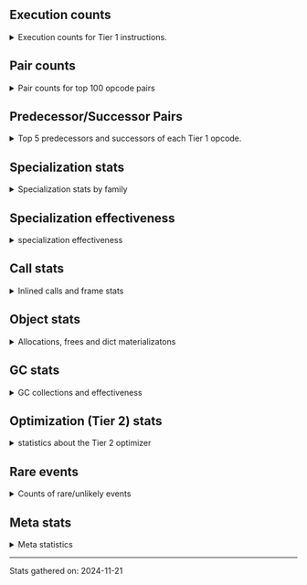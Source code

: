 ## Execution counts

<details>
<summary> Execution counts for Tier 1 instructions. </summary>


The "miss ratio" column shows the percentage of times the instruction
executed that it deoptimized. When this happens, the base unspecialized
instruction is not counted.

<table>
<thead>
<tr>
<th align="left">Name</th>
<th align="right">Base Count</th>
<th align="right">Head Count</th>
<th align="right">Change</th>
</tr>
</thead>
<tbody>
<tr>
<td align="left">NOP</td>
<td align="right">100</td>
<td align="right">1,394,340</td>
<td align="right">1,394,240.0%</td>
</tr>
<tr>
<td align="left">POP_JUMP_IF_TRUE</td>
<td align="right">1,406,600</td>
<td align="right">11,193,420</td>
<td align="right">695.8%</td>
</tr>
<tr>
<td align="left">JUMP_FORWARD</td>
<td align="right">521,540</td>
<td align="right">3,208,980</td>
<td align="right">515.3%</td>
</tr>
<tr>
<td align="left">CALL_ISINSTANCE</td>
<td align="right">1,406,420</td>
<td align="right">7,894,800</td>
<td align="right">461.3%</td>
</tr>
<tr>
<td align="left">LOAD_GLOBAL_BUILTIN</td>
<td align="right">2,813,740</td>
<td align="right">15,790,500</td>
<td align="right">461.2%</td>
</tr>
<tr>
<td align="left">COPY_FREE_VARS</td>
<td align="right">1,407,140</td>
<td align="right">7,895,580</td>
<td align="right">461.1%</td>
</tr>
<tr>
<td align="left">LOAD_SUPER_ATTR_METHOD</td>
<td align="right">1,407,140</td>
<td align="right">7,895,520</td>
<td align="right">461.1%</td>
</tr>
<tr>
<td align="left">LOAD_DEREF</td>
<td align="right">1,407,200</td>
<td align="right">7,895,580</td>
<td align="right">461.1%</td>
</tr>
<tr>
<td align="left">LOAD_FAST_LOAD_FAST</td>
<td align="right">8,782,960</td>
<td align="right">31,141,620</td>
<td align="right">254.6%</td>
</tr>
<tr>
<td align="left">STORE_ATTR_INSTANCE_VALUE</td>
<td align="right">14,877,840</td>
<td align="right">51,867,360</td>
<td align="right">248.6%</td>
</tr>
<tr>
<td align="left">BINARY_OP_ADD_INT</td>
<td align="right">1,674,620</td>
<td align="right">5,601,120</td>
<td align="right">234.5%</td>
</tr>
<tr>
<td align="left">LOAD_CONST_IMMORTAL</td>
<td align="right">11,102,200</td>
<td align="right">34,575,480</td>
<td align="right">211.4%</td>
</tr>
<tr>
<td align="left">SWAP</td>
<td align="right">2,080,220</td>
<td align="right">5,985,240</td>
<td align="right">187.7%</td>
</tr>
<tr>
<td align="left">UNARY_NOT</td>
<td align="right">1,674,980</td>
<td align="right">4,783,920</td>
<td align="right">185.6%</td>
</tr>
<tr>
<td align="left">POP_JUMP_IF_NOT_NONE</td>
<td align="right">8,204,080</td>
<td align="right">23,066,220</td>
<td align="right">181.2%</td>
</tr>
<tr>
<td align="left">RESUME_CHECK</td>
<td align="right">17,652,520</td>
<td align="right">47,984,200</td>
<td align="right">171.8%</td>
</tr>
<tr>
<td align="left">COPY</td>
<td align="right">6,990,340</td>
<td align="right">18,419,580</td>
<td align="right">163.5%</td>
</tr>
<tr>
<td align="left">LOAD_GLOBAL_MODULE</td>
<td align="right">12,000,600</td>
<td align="right">26,827,360</td>
<td align="right">123.6%</td>
</tr>
<tr>
<td align="left">CALL_PY_EXACT_ARGS</td>
<td align="right">21,518,720</td>
<td align="right">48,079,860</td>
<td align="right">123.4%</td>
</tr>
<tr>
<td align="left">LOAD_FAST</td>
<td align="right">96,020,760</td>
<td align="right">214,483,860</td>
<td align="right">123.4%</td>
</tr>
<tr>
<td align="left">LOAD_ATTR_INSTANCE_VALUE</td>
<td align="right">38,302,820</td>
<td align="right">84,565,640</td>
<td align="right">120.8%</td>
</tr>
<tr>
<td align="left">BINARY_SUBSCR_LIST_INT</td>
<td align="right">2,315,880</td>
<td align="right">5,105,400</td>
<td align="right">120.5%</td>
</tr>
<tr>
<td align="left">POP_TOP</td>
<td align="right">10,417,000</td>
<td align="right">22,866,920</td>
<td align="right">119.5%</td>
</tr>
<tr>
<td align="left">LOAD_ATTR_METHOD_WITH_VALUES</td>
<td align="right">20,190,460</td>
<td align="right">40,384,180</td>
<td align="right">100.0%</td>
</tr>
<tr>
<td align="left">TO_BOOL_BOOL</td>
<td align="right">23,182,400</td>
<td align="right">43,326,540</td>
<td align="right">86.9%</td>
</tr>
<tr>
<td align="left">STORE_FAST</td>
<td align="right">27,270,760</td>
<td align="right">47,300,880</td>
<td align="right">73.4%</td>
</tr>
<tr>
<td align="left">LOAD_SMALL_INT</td>
<td align="right">8,257,100</td>
<td align="right">12,205,080</td>
<td align="right">47.8%</td>
</tr>
<tr>
<td align="left">POP_JUMP_IF_FALSE</td>
<td align="right">28,091,900</td>
<td align="right">38,150,360</td>
<td align="right">35.8%</td>
</tr>
<tr>
<td align="left">POP_JUMP_IF_NONE</td>
<td align="right">3,028,080</td>
<td align="right">4,046,400</td>
<td align="right">33.6%</td>
</tr>
<tr>
<td align="left">RETURN_VALUE</td>
<td align="right">44,754,140</td>
<td align="right">58,323,380</td>
<td align="right">30.3%</td>
</tr>
<tr>
<td align="left">ENTER_EXECUTOR</td>
<td align="right">16,988,020</td>
<td align="right">12,277,700</td>
<td align="right">-27.7%</td>
</tr>
<tr>
<td align="left">COMPARE_OP_INT</td>
<td align="right">7,991,020</td>
<td align="right">9,762,060</td>
<td align="right">22.2%</td>
</tr>
<tr>
<td align="left">STORE_SUBSCR_LIST_INT</td>
<td align="right">279,960</td>
<td align="right">301,440</td>
<td align="right">7.7%</td>
</tr>
<tr>
<td align="left">BINARY_OP_SUBTRACT_INT</td>
<td align="right">1,479,240</td>
<td align="right">1,500,720</td>
<td align="right">1.5%</td>
</tr>
<tr>
<td align="left">JUMP_BACKWARD</td>
<td align="right">41,220</td>
<td align="right">41,100</td>
<td align="right">-0.3%</td>
</tr>
<tr>
<td align="left">BINARY_OP</td>
<td align="right">3,000,540</td>
<td align="right">3,000,540</td>
<td align="right">0.0%</td>
</tr>
<tr>
<td align="left">LOAD_CONST</td>
<td align="right">600,240</td>
<td align="right">600,240</td>
<td align="right">0.0%</td>
</tr>
<tr>
<td align="left">FOR_ITER_RANGE</td>
<td align="right">279,660</td>
<td align="right">279,660</td>
<td align="right">0.0%</td>
</tr>
<tr>
<td align="left">GET_ITER</td>
<td align="right">279,420</td>
<td align="right">279,420</td>
<td align="right">0.0%</td>
</tr>
<tr>
<td align="left">EXIT_INIT_CHECK</td>
<td align="right">3,120</td>
<td align="right">3,120</td>
<td align="right">0.0%</td>
</tr>
<tr>
<td align="left">CALL_ALLOC_AND_ENTER_INIT</td>
<td align="right">3,120</td>
<td align="right">3,120</td>
<td align="right">0.0%</td>
</tr>
<tr>
<td align="left">BUILD_LIST</td>
<td align="right">960</td>
<td align="right">960</td>
<td align="right">0.0%</td>
</tr>
<tr>
<td align="left">PUSH_NULL</td>
<td align="right">480</td>
<td align="right">480</td>
<td align="right">0.0%</td>
</tr>
<tr>
<td align="left">CALL_NON_PY_GENERAL</td>
<td align="right">420</td>
<td align="right">420</td>
<td align="right">0.0%</td>
</tr>
<tr>
<td align="left">EXTENDED_ARG</td>
<td align="right">360</td>
<td align="right">360</td>
<td align="right">0.0%</td>
</tr>
<tr>
<td align="left">LOAD_ATTR</td>
<td align="right">280</td>
<td align="right">280</td>
<td align="right">0.0%</td>
</tr>
<tr>
<td align="left">CALL</td>
<td align="right">260</td>
<td align="right">260</td>
<td align="right">0.0%</td>
</tr>
<tr>
<td align="left">CALL_BUILTIN_CLASS</td>
<td align="right">180</td>
<td align="right">180</td>
<td align="right">0.0%</td>
</tr>
<tr>
<td align="left">LOAD_ATTR_MODULE</td>
<td align="right">180</td>
<td align="right">180</td>
<td align="right">0.0%</td>
</tr>
<tr>
<td align="left">INTERPRETER_EXIT</td>
<td align="right">120</td>
<td align="right">120</td>
<td align="right">0.0%</td>
</tr>
<tr>
<td align="left">BUILD_TUPLE</td>
<td align="right">120</td>
<td align="right">120</td>
<td align="right">0.0%</td>
</tr>
<tr>
<td align="left">LOAD_ATTR_METHOD_NO_DICT</td>
<td align="right">120</td>
<td align="right">120</td>
<td align="right">0.0%</td>
</tr>
<tr>
<td align="left">TO_BOOL</td>
<td align="right">100</td>
<td align="right">100</td>
<td align="right">0.0%</td>
</tr>
<tr>
<td align="left">LOAD_GLOBAL</td>
<td align="right">100</td>
<td align="right">100</td>
<td align="right">0.0%</td>
</tr>
<tr>
<td align="left">MAKE_FUNCTION</td>
<td align="right">60</td>
<td align="right">60</td>
<td align="right">0.0%</td>
</tr>
<tr>
<td align="left">CALL_FUNCTION_EX</td>
<td align="right">60</td>
<td align="right">60</td>
<td align="right">0.0%</td>
</tr>
<tr>
<td align="left">FOR_ITER</td>
<td align="right">60</td>
<td align="right">60</td>
<td align="right">0.0%</td>
</tr>
<tr>
<td align="left">IS_OP</td>
<td align="right">60</td>
<td align="right">60</td>
<td align="right">0.0%</td>
</tr>
<tr>
<td align="left">MAKE_CELL</td>
<td align="right">60</td>
<td align="right">60</td>
<td align="right">0.0%</td>
</tr>
<tr>
<td align="left">SET_FUNCTION_ATTRIBUTE</td>
<td align="right">60</td>
<td align="right">60</td>
<td align="right">0.0%</td>
</tr>
<tr>
<td align="left">STORE_DEREF</td>
<td align="right">60</td>
<td align="right">60</td>
<td align="right">0.0%</td>
</tr>
<tr>
<td align="left">STORE_FAST_STORE_FAST</td>
<td align="right">60</td>
<td align="right">60</td>
<td align="right">0.0%</td>
</tr>
<tr>
<td align="left">BINARY_OP_SUBTRACT_FLOAT</td>
<td align="right">60</td>
<td align="right">60</td>
<td align="right">0.0%</td>
</tr>
<tr>
<td align="left">BINARY_SUBSCR_TUPLE_INT</td>
<td align="right">60</td>
<td align="right">60</td>
<td align="right">0.0%</td>
</tr>
<tr>
<td align="left">CALL_METHOD_DESCRIPTOR_NOARGS</td>
<td align="right">60</td>
<td align="right">60</td>
<td align="right">0.0%</td>
</tr>
<tr>
<td align="left">CALL_METHOD_DESCRIPTOR_O</td>
<td align="right">60</td>
<td align="right">60</td>
<td align="right">0.0%</td>
</tr>
<tr>
<td align="left">CALL_PY_GENERAL</td>
<td align="right">60</td>
<td align="right">60</td>
<td align="right">0.0%</td>
</tr>
<tr>
<td align="left">UNPACK_SEQUENCE_TWO_TUPLE</td>
<td align="right">60</td>
<td align="right">60</td>
<td align="right">0.0%</td>
</tr>
<tr>
<td align="left">BINARY_SUBSCR</td>
<td align="right">20</td>
<td align="right">20</td>
<td align="right">0.0%</td>
</tr>
<tr>
<td align="left">COMPARE_OP</td>
<td align="right">20</td>
<td align="right">20</td>
<td align="right">0.0%</td>
</tr>
<tr>
<td align="left">UNPACK_SEQUENCE</td>
<td align="right">20</td>
<td align="right">20</td>
<td align="right">0.0%</td>
</tr>
</tbody>
</table>


</details>

## Pair counts

<details>
<summary> Pair counts for top 100 opcode pairs </summary>


Pairs of specialized operations that deoptimize and are then followed by
the corresponding unspecialized instruction are not counted as pairs.

Not included in comparative output.


</details>

## Predecessor/Successor Pairs

<details>
<summary> Top 5 predecessors and successors of each Tier 1 opcode. </summary>


This does not include the unspecialized instructions that occur after a
specialized instruction deoptimizes.

Not included in comparative output.


</details>

## Specialization stats

<details>
<summary> Specialization stats by family </summary>

### BINARY_OP

<details>
<summary> specialization stats for BINARY_OP family </summary>

<table>
<thead>
<tr>
<th align="left">Kind</th>
<th align="right">Base Count</th>
<th align="right">Base Ratio</th>
<th align="right">Head Count</th>
<th align="right">Head Ratio</th>
<th align="right">Change</th>
</tr>
</thead>
<tbody>
<tr>
<td align="left">
deferred
<details>
<summary>ⓘ</summary>

Lists the number of "deferred" (i.e. not specialized) instructions executed.
</details>
</td>
<td align="right">2,999,760</td>
<td align="right">23.9%</td>
<td align="right">2,999,760</td>
<td align="right">23.9%</td>
<td align="right">0.0%</td>
</tr>
<tr>
<td align="left">
hit
<details>
<summary>ⓘ</summary>

Specialized instructions that complete.
</details>
</td>
<td align="right">9,572,100</td>
<td align="right">76.1%</td>
<td align="right">9,572,100</td>
<td align="right">76.1%</td>
<td align="right">0.0%</td>
</tr>
</tbody>
</table>

<table>
<thead>
<tr>
<th align="left">Success</th>
<th align="right">Base Count</th>
<th align="right">Base Ratio</th>
<th align="right">Head Count</th>
<th align="right">Head Ratio</th>
<th align="right">Change</th>
</tr>
</thead>
<tbody>
<tr>
<td align="left">Success</td>
<td align="right">0</td>
<td align="right">0.0%</td>
<td align="right">0</td>
<td align="right">0.0%</td>
<td align="right"></td>
</tr>
<tr>
<td align="left">Failure</td>
<td align="right">760</td>
<td align="right">100.0%</td>
<td align="right">760</td>
<td align="right">100.0%</td>
<td align="right">0.0%</td>
</tr>
</tbody>
</table>

<table>
<thead>
<tr>
<th align="left">Failure kind</th>
<th align="right">Base Count</th>
<th align="right">Base Ratio</th>
<th align="right">Head Count</th>
<th align="right">Head Ratio</th>
<th align="right">Change</th>
</tr>
</thead>
<tbody>
<tr>
<td align="left">and int</td>
<td align="right">300</td>
<td align="right">39.5%</td>
<td align="right">300</td>
<td align="right">39.5%</td>
<td align="right">0.0%</td>
</tr>
<tr>
<td align="left">floor divide</td>
<td align="right">280</td>
<td align="right">36.8%</td>
<td align="right">280</td>
<td align="right">36.8%</td>
<td align="right">0.0%</td>
</tr>
<tr>
<td align="left">xor</td>
<td align="right">140</td>
<td align="right">18.4%</td>
<td align="right">140</td>
<td align="right">18.4%</td>
<td align="right">0.0%</td>
</tr>
<tr>
<td align="left">multiply different types</td>
<td align="right">40</td>
<td align="right">5.3%</td>
<td align="right">40</td>
<td align="right">5.3%</td>
<td align="right">0.0%</td>
</tr>
</tbody>
</table>


</details>

### BINARY_SUBSCR

<details>
<summary> specialization stats for BINARY_SUBSCR family </summary>

<table>
<thead>
<tr>
<th align="left">Kind</th>
<th align="right">Base Count</th>
<th align="right">Base Ratio</th>
<th align="right">Head Count</th>
<th align="right">Head Ratio</th>
<th align="right">Change</th>
</tr>
</thead>
<tbody>
<tr>
<td align="left">
hit
<details>
<summary>ⓘ</summary>

Specialized instructions that complete.
</details>
</td>
<td align="right">5,105,460</td>
<td align="right">100.0%</td>
<td align="right">5,105,460</td>
<td align="right">100.0%</td>
<td align="right">0.0%</td>
</tr>
</tbody>
</table>

<table>
<thead>
<tr>
<th align="left">Success</th>
<th align="right">Base Count</th>
<th align="right">Base Ratio</th>
<th align="right">Head Count</th>
<th align="right">Head Ratio</th>
<th align="right">Change</th>
</tr>
</thead>
<tbody>
<tr>
<td align="left">Success</td>
<td align="right">20</td>
<td align="right">100.0%</td>
<td align="right">20</td>
<td align="right">100.0%</td>
<td align="right">0.0%</td>
</tr>
<tr>
<td align="left">Failure</td>
<td align="right">0</td>
<td align="right">0.0%</td>
<td align="right">0</td>
<td align="right">0.0%</td>
<td align="right"></td>
</tr>
</tbody>
</table>


</details>

### CALL

<details>
<summary> specialization stats for CALL family </summary>

<table>
<thead>
<tr>
<th align="left">Kind</th>
<th align="right">Base Count</th>
<th align="right">Base Ratio</th>
<th align="right">Head Count</th>
<th align="right">Head Ratio</th>
<th align="right">Change</th>
</tr>
</thead>
<tbody>
<tr>
<td align="left">
miss
<details>
<summary>ⓘ</summary>

Specialized instructions that deopt.
</details>
</td>
<td align="right">3,648,260</td>
<td align="right">5.0%</td>
<td align="right">5,253,360</td>
<td align="right">7.1%</td>
<td align="right">44.0%</td>
</tr>
<tr>
<td align="left">
hit
<details>
<summary>ⓘ</summary>

Specialized instructions that complete.
</details>
</td>
<td align="right">69,970,300</td>
<td align="right">95.0%</td>
<td align="right">68,395,500</td>
<td align="right">92.9%</td>
<td align="right">-2.3%</td>
</tr>
</tbody>
</table>

<table>
<thead>
<tr>
<th align="left">Success</th>
<th align="right">Base Count</th>
<th align="right">Base Ratio</th>
<th align="right">Head Count</th>
<th align="right">Head Ratio</th>
<th align="right">Change</th>
</tr>
</thead>
<tbody>
<tr>
<td align="left">Success</td>
<td align="right">69,080</td>
<td align="right">100.0%</td>
<td align="right">99,380</td>
<td align="right">100.0%</td>
<td align="right">43.9%</td>
</tr>
<tr>
<td align="left">Failure</td>
<td align="right">0</td>
<td align="right">0.0%</td>
<td align="right">0</td>
<td align="right">0.0%</td>
<td align="right"></td>
</tr>
</tbody>
</table>


</details>

### COMPARE_OP

<details>
<summary> specialization stats for COMPARE_OP family </summary>

<table>
<thead>
<tr>
<th align="left">Kind</th>
<th align="right">Base Count</th>
<th align="right">Base Ratio</th>
<th align="right">Head Count</th>
<th align="right">Head Ratio</th>
<th align="right">Change</th>
</tr>
</thead>
<tbody>
<tr>
<td align="left">
hit
<details>
<summary>ⓘ</summary>

Specialized instructions that complete.
</details>
</td>
<td align="right">10,599,780</td>
<td align="right">100.0%</td>
<td align="right">10,599,780</td>
<td align="right">100.0%</td>
<td align="right">0.0%</td>
</tr>
</tbody>
</table>

<table>
<thead>
<tr>
<th align="left">Success</th>
<th align="right">Base Count</th>
<th align="right">Base Ratio</th>
<th align="right">Head Count</th>
<th align="right">Head Ratio</th>
<th align="right">Change</th>
</tr>
</thead>
<tbody>
<tr>
<td align="left">Success</td>
<td align="right">20</td>
<td align="right">100.0%</td>
<td align="right">20</td>
<td align="right">100.0%</td>
<td align="right">0.0%</td>
</tr>
<tr>
<td align="left">Failure</td>
<td align="right">0</td>
<td align="right">0.0%</td>
<td align="right">0</td>
<td align="right">0.0%</td>
<td align="right"></td>
</tr>
</tbody>
</table>


</details>

### FOR_ITER

<details>
<summary> specialization stats for FOR_ITER family </summary>

<table>
<thead>
<tr>
<th align="left">Kind</th>
<th align="right">Base Count</th>
<th align="right">Base Ratio</th>
<th align="right">Head Count</th>
<th align="right">Head Ratio</th>
<th align="right">Change</th>
</tr>
</thead>
<tbody>
<tr>
<td align="left">
deferred
<details>
<summary>ⓘ</summary>

Lists the number of "deferred" (i.e. not specialized) instructions executed.
</details>
</td>
<td align="right">60</td>
<td align="right">0.0%</td>
<td align="right">60</td>
<td align="right">0.0%</td>
<td align="right">0.0%</td>
</tr>
<tr>
<td align="left">
hit
<details>
<summary>ⓘ</summary>

Specialized instructions that complete.
</details>
</td>
<td align="right">279,660</td>
<td align="right">100.0%</td>
<td align="right">279,660</td>
<td align="right">100.0%</td>
<td align="right">0.0%</td>
</tr>
</tbody>
</table>


</details>

### LOAD_ATTR

<details>
<summary> specialization stats for LOAD_ATTR family </summary>

<table>
<thead>
<tr>
<th align="left">Kind</th>
<th align="right">Base Count</th>
<th align="right">Base Ratio</th>
<th align="right">Head Count</th>
<th align="right">Head Ratio</th>
<th align="right">Change</th>
</tr>
</thead>
<tbody>
<tr>
<td align="left">
miss
<details>
<summary>ⓘ</summary>

Specialized instructions that deopt.
</details>
</td>
<td align="right">15,444,500</td>
<td align="right">8.9%</td>
<td align="right">40,333,540</td>
<td align="right">22.9%</td>
<td align="right">161.2%</td>
</tr>
<tr>
<td align="left">
hit
<details>
<summary>ⓘ</summary>

Specialized instructions that complete.
</details>
</td>
<td align="right">158,268,020</td>
<td align="right">91.1%</td>
<td align="right">135,809,640</td>
<td align="right">77.1%</td>
<td align="right">-14.2%</td>
</tr>
<tr>
<td align="left">
deferred
<details>
<summary>ⓘ</summary>

Lists the number of "deferred" (i.e. not specialized) instructions executed.
</details>
</td>
<td align="right">60</td>
<td align="right">0.0%</td>
<td align="right">60</td>
<td align="right">0.0%</td>
<td align="right">0.0%</td>
</tr>
</tbody>
</table>

<table>
<thead>
<tr>
<th align="left">Success</th>
<th align="right">Base Count</th>
<th align="right">Base Ratio</th>
<th align="right">Head Count</th>
<th align="right">Head Ratio</th>
<th align="right">Change</th>
</tr>
</thead>
<tbody>
<tr>
<td align="left">Success</td>
<td align="right">291,560</td>
<td align="right">100.0%</td>
<td align="right">761,220</td>
<td align="right">100.0%</td>
<td align="right">161.1%</td>
</tr>
<tr>
<td align="left">Failure</td>
<td align="right">20</td>
<td align="right">0.0%</td>
<td align="right">20</td>
<td align="right">0.0%</td>
<td align="right">0.0%</td>
</tr>
</tbody>
</table>


</details>

### LOAD_GLOBAL

<details>
<summary> specialization stats for LOAD_GLOBAL family </summary>

<table>
<thead>
<tr>
<th align="left">Kind</th>
<th align="right">Base Count</th>
<th align="right">Base Ratio</th>
<th align="right">Head Count</th>
<th align="right">Head Ratio</th>
<th align="right">Change</th>
</tr>
</thead>
<tbody>
<tr>
<td align="left">
hit
<details>
<summary>ⓘ</summary>

Specialized instructions that complete.
</details>
</td>
<td align="right">14,814,340</td>
<td align="right">100.0%</td>
<td align="right">42,617,860</td>
<td align="right">100.0%</td>
<td align="right">187.7%</td>
</tr>
</tbody>
</table>

<table>
<thead>
<tr>
<th align="left">Success</th>
<th align="right">Base Count</th>
<th align="right">Base Ratio</th>
<th align="right">Head Count</th>
<th align="right">Head Ratio</th>
<th align="right">Change</th>
</tr>
</thead>
<tbody>
<tr>
<td align="left">Success</td>
<td align="right">100</td>
<td align="right">100.0%</td>
<td align="right">100</td>
<td align="right">100.0%</td>
<td align="right">0.0%</td>
</tr>
<tr>
<td align="left">Failure</td>
<td align="right">0</td>
<td align="right">0.0%</td>
<td align="right">0</td>
<td align="right">0.0%</td>
<td align="right"></td>
</tr>
</tbody>
</table>


</details>

### LOAD_SUPER_ATTR

<details>
<summary> specialization stats for LOAD_SUPER_ATTR family </summary>

<table>
<thead>
<tr>
<th align="left">Kind</th>
<th align="right">Base Count</th>
<th align="right">Base Ratio</th>
<th align="right">Head Count</th>
<th align="right">Head Ratio</th>
<th align="right">Change</th>
</tr>
</thead>
<tbody>
<tr>
<td align="left">
hit
<details>
<summary>ⓘ</summary>

Specialized instructions that complete.
</details>
</td>
<td align="right">7,895,520</td>
<td align="right">100.0%</td>
<td align="right">7,895,520</td>
<td align="right">100.0%</td>
<td align="right">0.0%</td>
</tr>
</tbody>
</table>


</details>

### STORE_ATTR

<details>
<summary> specialization stats for STORE_ATTR family </summary>

<table>
<thead>
<tr>
<th align="left">Kind</th>
<th align="right">Base Count</th>
<th align="right">Base Ratio</th>
<th align="right">Head Count</th>
<th align="right">Head Ratio</th>
<th align="right">Change</th>
</tr>
</thead>
<tbody>
<tr>
<td align="left">
miss
<details>
<summary>ⓘ</summary>

Specialized instructions that deopt.
</details>
</td>
<td align="right">765,480</td>
<td align="right">1.5%</td>
<td align="right">11,746,800</td>
<td align="right">22.3%</td>
<td align="right">1,434.6%</td>
</tr>
<tr>
<td align="left">
hit
<details>
<summary>ⓘ</summary>

Specialized instructions that complete.
</details>
</td>
<td align="right">51,634,800</td>
<td align="right">98.5%</td>
<td align="right">40,958,280</td>
<td align="right">77.7%</td>
<td align="right">-20.7%</td>
</tr>
</tbody>
</table>

<table>
<thead>
<tr>
<th align="left">Success</th>
<th align="right">Base Count</th>
<th align="right">Base Ratio</th>
<th align="right">Head Count</th>
<th align="right">Head Ratio</th>
<th align="right">Change</th>
</tr>
</thead>
<tbody>
<tr>
<td align="left">Success</td>
<td align="right">14,320</td>
<td align="right">100.0%</td>
<td align="right">221,520</td>
<td align="right">100.0%</td>
<td align="right">1,446.9%</td>
</tr>
<tr>
<td align="left">Failure</td>
<td align="right">0</td>
<td align="right">0.0%</td>
<td align="right">0</td>
<td align="right">0.0%</td>
<td align="right"></td>
</tr>
</tbody>
</table>


</details>

### STORE_SUBSCR

<details>
<summary> specialization stats for STORE_SUBSCR family </summary>

<table>
<thead>
<tr>
<th align="left">Kind</th>
<th align="right">Base Count</th>
<th align="right">Base Ratio</th>
<th align="right">Head Count</th>
<th align="right">Head Ratio</th>
<th align="right">Change</th>
</tr>
</thead>
<tbody>
<tr>
<td align="left">
hit
<details>
<summary>ⓘ</summary>

Specialized instructions that complete.
</details>
</td>
<td align="right">1,117,680</td>
<td align="right">100.0%</td>
<td align="right">1,117,680</td>
<td align="right">100.0%</td>
<td align="right">0.0%</td>
</tr>
</tbody>
</table>


</details>

### TO_BOOL

<details>
<summary> specialization stats for TO_BOOL family </summary>

<table>
<thead>
<tr>
<th align="left">Kind</th>
<th align="right">Base Count</th>
<th align="right">Base Ratio</th>
<th align="right">Head Count</th>
<th align="right">Head Ratio</th>
<th align="right">Change</th>
</tr>
</thead>
<tbody>
<tr>
<td align="left">
hit
<details>
<summary>ⓘ</summary>

Specialized instructions that complete.
</details>
</td>
<td align="right">81,136,100</td>
<td align="right">100.0%</td>
<td align="right">83,327,220</td>
<td align="right">100.0%</td>
<td align="right">2.7%</td>
</tr>
<tr>
<td align="left">
deferred
<details>
<summary>ⓘ</summary>

Lists the number of "deferred" (i.e. not specialized) instructions executed.
</details>
</td>
<td align="right">60</td>
<td align="right">0.0%</td>
<td align="right">60</td>
<td align="right">0.0%</td>
<td align="right">0.0%</td>
</tr>
</tbody>
</table>

<table>
<thead>
<tr>
<th align="left">Success</th>
<th align="right">Base Count</th>
<th align="right">Base Ratio</th>
<th align="right">Head Count</th>
<th align="right">Head Ratio</th>
<th align="right">Change</th>
</tr>
</thead>
<tbody>
<tr>
<td align="left">Success</td>
<td align="right">20</td>
<td align="right">50.0%</td>
<td align="right">20</td>
<td align="right">50.0%</td>
<td align="right">0.0%</td>
</tr>
<tr>
<td align="left">Failure</td>
<td align="right">20</td>
<td align="right">50.0%</td>
<td align="right">20</td>
<td align="right">50.0%</td>
<td align="right">0.0%</td>
</tr>
</tbody>
</table>

<table>
<thead>
<tr>
<th align="left">Failure kind</th>
<th align="right">Base Count</th>
<th align="right">Base Ratio</th>
<th align="right">Head Count</th>
<th align="right">Head Ratio</th>
<th align="right">Change</th>
</tr>
</thead>
<tbody>
<tr>
<td align="left">sequence</td>
<td align="right">20</td>
<td align="right">100.0%</td>
<td align="right">20</td>
<td align="right">100.0%</td>
<td align="right">0.0%</td>
</tr>
</tbody>
</table>


</details>

### UNPACK_SEQUENCE

<details>
<summary> specialization stats for UNPACK_SEQUENCE family </summary>

<table>
<thead>
<tr>
<th align="left">Kind</th>
<th align="right">Base Count</th>
<th align="right">Base Ratio</th>
<th align="right">Head Count</th>
<th align="right">Head Ratio</th>
<th align="right">Change</th>
</tr>
</thead>
<tbody>
<tr>
<td align="left">
hit
<details>
<summary>ⓘ</summary>

Specialized instructions that complete.
</details>
</td>
<td align="right">60</td>
<td align="right">75.0%</td>
<td align="right">60</td>
<td align="right">75.0%</td>
<td align="right">0.0%</td>
</tr>
</tbody>
</table>

<table>
<thead>
<tr>
<th align="left">Success</th>
<th align="right">Base Count</th>
<th align="right">Base Ratio</th>
<th align="right">Head Count</th>
<th align="right">Head Ratio</th>
<th align="right">Change</th>
</tr>
</thead>
<tbody>
<tr>
<td align="left">Success</td>
<td align="right">20</td>
<td align="right">100.0%</td>
<td align="right">20</td>
<td align="right">100.0%</td>
<td align="right">0.0%</td>
</tr>
<tr>
<td align="left">Failure</td>
<td align="right">0</td>
<td align="right">0.0%</td>
<td align="right">0</td>
<td align="right">0.0%</td>
<td align="right"></td>
</tr>
</tbody>
</table>


</details>


</details>

## Specialization effectiveness

<details>
<summary> specialization effectiveness </summary>


All entries are execution counts. Should add up to the total number of
Tier 1 instructions executed.

<table>
<thead>
<tr>
<th align="left">Instructions</th>
<th align="right">Base Count</th>
<th align="right">Base Ratio</th>
<th align="right">Head Count</th>
<th align="right">Head Ratio</th>
<th align="right">Change</th>
</tr>
</thead>
<tbody>
<tr>
<td align="left">
Specialized misses
<details>
<summary>ⓘ</summary>

Specialized instructions, e.g. `LOAD_ATTR_MODULE` that deopt.
</details>
</td>
<td align="right">19,858,620</td>
<td align="right">4.4%</td>
<td align="right">57,333,880</td>
<td align="right">6.0%</td>
<td align="right">188.7%</td>
</tr>
<tr>
<td align="left">
Specialized hits
<details>
<summary>ⓘ</summary>

Specialized instructions, e.g. `LOAD_ATTR_MODULE` that complete.
</details>
</td>
<td align="right">158,621,000</td>
<td align="right">35.3%</td>
<td align="right">374,412,340</td>
<td align="right">39.0%</td>
<td align="right">136.0%</td>
</tr>
<tr>
<td align="left">
Basic
<details>
<summary>ⓘ</summary>

Instructions that are not and cannot be specialized, e.g. `LOAD_FAST`.
</details>
</td>
<td align="right">268,229,380</td>
<td align="right">59.6%</td>
<td align="right">525,565,400</td>
<td align="right">54.7%</td>
<td align="right">95.9%</td>
</tr>
<tr>
<td align="left">
Not specialized
<details>
<summary>ⓘ</summary>

Instructions that could be specialized but aren't, e.g. `LOAD_ATTR`, `BINARY_SLICE`.
</details>
</td>
<td align="right">3,001,400</td>
<td align="right">0.7%</td>
<td align="right">3,001,400</td>
<td align="right">0.3%</td>
<td align="right">0.0%</td>
</tr>
</tbody>
</table>

### Deferred by instruction

<details>
<summary> Breakdown of deferred (not specialized) instruction counts by family </summary>

<table>
<thead>
<tr>
<th align="left">Name</th>
<th align="right">Base Count</th>
<th align="right">Base Ratio</th>
<th align="right">Head Count</th>
<th align="right">Head Ratio</th>
<th align="right">Change</th>
</tr>
</thead>
<tbody>
<tr>
<td align="left">BINARY_OP</td>
<td align="right">2,999,760</td>
<td align="right">100.0%</td>
<td align="right">2,999,760</td>
<td align="right">100.0%</td>
<td align="right">0.0%</td>
</tr>
<tr>
<td align="left">TO_BOOL</td>
<td align="right">60</td>
<td align="right">0.0%</td>
<td align="right">60</td>
<td align="right">0.0%</td>
<td align="right">0.0%</td>
</tr>
<tr>
<td align="left">FOR_ITER</td>
<td align="right">60</td>
<td align="right">0.0%</td>
<td align="right">60</td>
<td align="right">0.0%</td>
<td align="right">0.0%</td>
</tr>
<tr>
<td align="left">LOAD_ATTR</td>
<td align="right">60</td>
<td align="right">0.0%</td>
<td align="right">60</td>
<td align="right">0.0%</td>
<td align="right">0.0%</td>
</tr>
<tr>
<td align="left">BINARY_SLICE</td>
<td align="right">0</td>
<td align="right">0.0%</td>
<td align="right">0</td>
<td align="right">0.0%</td>
<td align="right"></td>
</tr>
<tr>
<td align="left">STORE_SLICE</td>
<td align="right">0</td>
<td align="right">0.0%</td>
<td align="right">0</td>
<td align="right">0.0%</td>
<td align="right"></td>
</tr>
<tr>
<td align="left">CACHE</td>
<td align="right">0</td>
<td align="right">0.0%</td>
<td align="right">0</td>
<td align="right">0.0%</td>
<td align="right"></td>
</tr>
<tr>
<td align="left">BINARY_SUBSCR</td>
<td align="right">0</td>
<td align="right">0.0%</td>
<td align="right">0</td>
<td align="right">0.0%</td>
<td align="right"></td>
</tr>
<tr>
<td align="left">EXIT_INIT_CHECK</td>
<td align="right">0</td>
<td align="right">0.0%</td>
<td align="right">0</td>
<td align="right">0.0%</td>
<td align="right"></td>
</tr>
<tr>
<td align="left">GET_ITER</td>
<td align="right">0</td>
<td align="right">0.0%</td>
<td align="right">0</td>
<td align="right">0.0%</td>
<td align="right"></td>
</tr>
</tbody>
</table>


</details>

### Misses by instruction

<details>
<summary> Breakdown of misses (specialized deopts) instruction counts by family </summary>

<table>
<thead>
<tr>
<th align="left">Name</th>
<th align="right">Base Count</th>
<th align="right">Base Ratio</th>
<th align="right">Head Count</th>
<th align="right">Head Ratio</th>
<th align="right">Change</th>
</tr>
</thead>
<tbody>
<tr>
<td align="left">STORE_ATTR_INSTANCE_VALUE</td>
<td align="right">765,480</td>
<td align="right">3.9%</td>
<td align="right">11,746,800</td>
<td align="right">20.5%</td>
<td align="right">1,434.6%</td>
</tr>
<tr>
<td align="left">LOAD_ATTR_INSTANCE_VALUE</td>
<td align="right">7,602,760</td>
<td align="right">38.3%</td>
<td align="right">24,477,020</td>
<td align="right">42.7%</td>
<td align="right">221.9%</td>
</tr>
<tr>
<td align="left">LOAD_ATTR_METHOD_WITH_VALUES</td>
<td align="right">7,841,740</td>
<td align="right">39.5%</td>
<td align="right">15,856,520</td>
<td align="right">27.7%</td>
<td align="right">102.2%</td>
</tr>
<tr>
<td align="left">RESUME</td>
<td align="right">380</td>
<td align="right">0.0%</td>
<td align="right">180</td>
<td align="right">0.0%</td>
<td align="right">-52.6%</td>
</tr>
<tr>
<td align="left">RESUME_CHECK</td>
<td align="right">380</td>
<td align="right">0.0%</td>
<td align="right">180</td>
<td align="right">0.0%</td>
<td align="right">-52.6%</td>
</tr>
<tr>
<td align="left">CALL_PY_EXACT_ARGS</td>
<td align="right">3,648,260</td>
<td align="right">18.4%</td>
<td align="right">5,253,360</td>
<td align="right">9.2%</td>
<td align="right">44.0%</td>
</tr>
<tr>
<td align="left">CACHE</td>
<td align="right">0</td>
<td align="right">0.0%</td>
<td align="right">0</td>
<td align="right">0.0%</td>
<td align="right"></td>
</tr>
<tr>
<td align="left">EXIT_INIT_CHECK</td>
<td align="right">0</td>
<td align="right">0.0%</td>
<td align="right">0</td>
<td align="right">0.0%</td>
<td align="right"></td>
</tr>
<tr>
<td align="left">GET_ITER</td>
<td align="right">0</td>
<td align="right">0.0%</td>
<td align="right">0</td>
<td align="right">0.0%</td>
<td align="right"></td>
</tr>
<tr>
<td align="left">INTERPRETER_EXIT</td>
<td align="right">0</td>
<td align="right">0.0%</td>
<td align="right">0</td>
<td align="right">0.0%</td>
<td align="right"></td>
</tr>
</tbody>
</table>


</details>


</details>

## Call stats

<details>
<summary> Inlined calls and frame stats </summary>


This shows what fraction of calls to Python functions are inlined (i.e.
not having a call at the C level) and for those that are not, where the
call comes from.  The various categories overlap.

Also includes the count of frame objects created.

<table>
<thead>
<tr>
<th align="left"></th>
<th align="right">Base Count</th>
<th align="right">Base Ratio</th>
<th align="right">Head Count</th>
<th align="right">Head Ratio</th>
<th align="right">Change</th>
</tr>
</thead>
<tbody>
<tr>
<td align="left">Calls to PyEval_EvalDefault</td>
<td align="right">180</td>
<td align="right">0.0%</td>
<td align="right">180</td>
<td align="right">0.0%</td>
<td align="right">0.0%</td>
</tr>
<tr>
<td align="left">Calls to Python functions inlined</td>
<td align="right">65,654,700</td>
<td align="right">100.0%</td>
<td align="right">65,654,700</td>
<td align="right">100.0%</td>
<td align="right">0.0%</td>
</tr>
<tr>
<td align="left">Calls via PyEval_EvalFrame (total)</td>
<td align="right">180</td>
<td align="right">0.0%</td>
<td align="right">180</td>
<td align="right">0.0%</td>
<td align="right">0.0%</td>
</tr>
<tr>
<td align="left">Calls via PyEval_EvalFrame (vector)</td>
<td align="right">180</td>
<td align="right">0.0%</td>
<td align="right">180</td>
<td align="right">0.0%</td>
<td align="right">0.0%</td>
</tr>
<tr>
<td align="left">Calls via PyEval_EvalFrame (generator)</td>
<td align="right">0</td>
<td align="right">0.0%</td>
<td align="right">0</td>
<td align="right">0.0%</td>
<td align="right"></td>
</tr>
<tr>
<td align="left">Calls via PyEval_EvalFrame (legacy)</td>
<td align="right">0</td>
<td align="right">0.0%</td>
<td align="right">0</td>
<td align="right">0.0%</td>
<td align="right"></td>
</tr>
<tr>
<td align="left">Calls via PyEval_EvalFrame (function vectorcall)</td>
<td align="right">180</td>
<td align="right">0.0%</td>
<td align="right">180</td>
<td align="right">0.0%</td>
<td align="right">0.0%</td>
</tr>
<tr>
<td align="left">Calls via PyEval_EvalFrame (build class)</td>
<td align="right">0</td>
<td align="right">0.0%</td>
<td align="right">0</td>
<td align="right">0.0%</td>
<td align="right"></td>
</tr>
<tr>
<td align="left">Calls via PyEval_EvalFrame (slot)</td>
<td align="right">0</td>
<td align="right">0.0%</td>
<td align="right">0</td>
<td align="right">0.0%</td>
<td align="right"></td>
</tr>
<tr>
<td align="left">Calls via PyEval_EvalFrame (function ex)</td>
<td align="right">0</td>
<td align="right">0.0%</td>
<td align="right">0</td>
<td align="right">0.0%</td>
<td align="right"></td>
</tr>
<tr>
<td align="left">Calls via PyEval_EvalFrame (api)</td>
<td align="right">0</td>
<td align="right">0.0%</td>
<td align="right">0</td>
<td align="right">0.0%</td>
<td align="right"></td>
</tr>
<tr>
<td align="left">Calls via PyEval_EvalFrame (method)</td>
<td align="right">0</td>
<td align="right">0.0%</td>
<td align="right">0</td>
<td align="right">0.0%</td>
<td align="right"></td>
</tr>
<tr>
<td align="left">Frame objects created</td>
<td align="right">0</td>
<td align="right">0.0%</td>
<td align="right">0</td>
<td align="right">0.0%</td>
<td align="right"></td>
</tr>
<tr>
<td align="left">Frames pushed</td>
<td align="right">65,658,000</td>
<td align="right">100.0%</td>
<td align="right">65,658,000</td>
<td align="right">100.0%</td>
<td align="right">0.0%</td>
</tr>
</tbody>
</table>


</details>

## Object stats

<details>
<summary> Allocations, frees and dict materializatons </summary>


Below, "allocations" means "allocations that are not from a freelist".
Total allocations = "Allocations from freelist" + "Allocations".

"Inline values" is the number of values arrays inlined into objects.

The cache hit/miss numbers are for the MRO cache, split into dunder and
other names.

<table>
<thead>
<tr>
<th align="left"></th>
<th align="right">Base Count</th>
<th align="right">Base Ratio</th>
<th align="right">Head Count</th>
<th align="right">Head Ratio</th>
<th align="right">Change</th>
</tr>
</thead>
<tbody>
<tr>
<td align="left">Method cache collisions</td>
<td align="right">83,380</td>
<td align="right"></td>
<td align="right">261,976</td>
<td align="right"></td>
<td align="right">214.2%</td>
</tr>
<tr>
<td align="left">Method cache misses</td>
<td align="right">83,385</td>
<td align="right"></td>
<td align="right">261,980</td>
<td align="right"></td>
<td align="right">214.2%</td>
</tr>
<tr>
<td align="left">Allocations to 4 kbytes</td>
<td align="right">40</td>
<td align="right">0.0%</td>
<td align="right">120</td>
<td align="right">0.0%</td>
<td align="right">200.0%</td>
</tr>
<tr>
<td align="left">Method cache hits</td>
<td align="right">20,918,235</td>
<td align="right"></td>
<td align="right">54,551,400</td>
<td align="right"></td>
<td align="right">160.8%</td>
</tr>
<tr>
<td align="left">Interpreter mortal increfs</td>
<td align="right">174,758,300</td>
<td align="right">21.3%</td>
<td align="right">412,445,520</td>
<td align="right">48.7%</td>
<td align="right">136.0%</td>
</tr>
<tr>
<td align="left">Interpreter immortal increfs</td>
<td align="right">47,863,960</td>
<td align="right">5.8%</td>
<td align="right">91,744,400</td>
<td align="right">10.8%</td>
<td align="right">91.7%</td>
</tr>
<tr>
<td align="left">Interpreter immortal decrefs</td>
<td align="right">67,455,220</td>
<td align="right">8.2%</td>
<td align="right">118,203,140</td>
<td align="right">14.1%</td>
<td align="right">75.2%</td>
</tr>
<tr>
<td align="left">Mortal decrefs</td>
<td align="right">277,515,581</td>
<td align="right">33.6%</td>
<td align="right">112,682,998</td>
<td align="right">13.4%</td>
<td align="right">-59.4%</td>
</tr>
<tr>
<td align="left">Mortal increfs</td>
<td align="right">469,136,445</td>
<td align="right">57.2%</td>
<td align="right">203,954,920</td>
<td align="right">24.1%</td>
<td align="right">-56.5%</td>
</tr>
<tr>
<td align="left">Interpreter mortal decrefs</td>
<td align="right">373,456,300</td>
<td align="right">45.2%</td>
<td align="right">510,794,120</td>
<td align="right">60.8%</td>
<td align="right">36.8%</td>
</tr>
<tr>
<td align="left">Frees to freelist</td>
<td align="right">1,900</td>
<td align="right"></td>
<td align="right">1,520</td>
<td align="right"></td>
<td align="right">-20.0%</td>
</tr>
<tr>
<td align="left">Allocations from freelist</td>
<td align="right">2,700</td>
<td align="right">0.0%</td>
<td align="right">2,320</td>
<td align="right">0.0%</td>
<td align="right">-14.1%</td>
</tr>
<tr>
<td align="left">Immortal decrefs</td>
<td align="right">107,835,569</td>
<td align="right">13.1%</td>
<td align="right">98,004,282</td>
<td align="right">11.7%</td>
<td align="right">-9.1%</td>
</tr>
<tr>
<td align="left">Immortal increfs</td>
<td align="right">127,895,885</td>
<td align="right">15.6%</td>
<td align="right">137,969,460</td>
<td align="right">16.3%</td>
<td align="right">7.9%</td>
</tr>
<tr>
<td align="left">Allocations</td>
<td align="right">7,084,820</td>
<td align="right">100.0%</td>
<td align="right">7,084,900</td>
<td align="right">100.0%</td>
<td align="right">0.0%</td>
</tr>
<tr>
<td align="left">Frees</td>
<td align="right">7,080,996</td>
<td align="right"></td>
<td align="right">7,080,978</td>
<td align="right"></td>
<td align="right">-0.0%</td>
</tr>
<tr>
<td align="left">Allocations to 512 bytes</td>
<td align="right">7,084,780</td>
<td align="right">100.0%</td>
<td align="right">7,084,780</td>
<td align="right">100.0%</td>
<td align="right">0.0%</td>
</tr>
<tr>
<td align="left">Allocations over 4 kbytes</td>
<td align="right">0</td>
<td align="right">0.0%</td>
<td align="right">0</td>
<td align="right">0.0%</td>
<td align="right"></td>
</tr>
<tr>
<td align="left">Inline values</td>
<td align="right">3,120</td>
<td align="right"></td>
<td align="right">3,120</td>
<td align="right"></td>
<td align="right">0.0%</td>
</tr>
<tr>
<td align="left">Materialize dict (on request)</td>
<td align="right">0</td>
<td align="right">0.0%</td>
<td align="right">0</td>
<td align="right">0.0%</td>
<td align="right"></td>
</tr>
<tr>
<td align="left">Materialize dict (new key)</td>
<td align="right">0</td>
<td align="right">0.0%</td>
<td align="right">0</td>
<td align="right">0.0%</td>
<td align="right"></td>
</tr>
<tr>
<td align="left">Materialize dict (too big)</td>
<td align="right">0</td>
<td align="right">0.0%</td>
<td align="right">0</td>
<td align="right">0.0%</td>
<td align="right"></td>
</tr>
<tr>
<td align="left">Materialize dict (str subclass)</td>
<td align="right">0</td>
<td align="right">0.0%</td>
<td align="right">0</td>
<td align="right">0.0%</td>
<td align="right"></td>
</tr>
<tr>
<td align="left">Method cache dunder hits</td>
<td align="right">0</td>
<td align="right"></td>
<td align="right">0</td>
<td align="right"></td>
<td align="right"></td>
</tr>
<tr>
<td align="left">Method cache dunder misses</td>
<td align="right">0</td>
<td align="right"></td>
<td align="right">0</td>
<td align="right"></td>
<td align="right"></td>
</tr>
</tbody>
</table>


</details>

## GC stats

<details>
<summary> GC collections and effectiveness </summary>


Collected/visits gives some measure of efficiency.

<table>
<thead>
<tr>
<th align="right">Generation</th>
<th align="right">Base Collections</th>
<th align="right">Base Objects collected</th>
<th align="right">Base Object visits</th>
<th align="right">Head Collections</th>
<th align="right">Head Objects collected</th>
<th align="right">Head Object visits</th>
</tr>
</thead>
<tbody>
<tr>
<td align="right">0</td>
<td align="right">0</td>
<td align="right">0</td>
<td align="right">0</td>
<td align="right">0</td>
<td align="right">0</td>
<td align="right">0</td>
</tr>
<tr>
<td align="right">1</td>
<td align="right">0</td>
<td align="right">0</td>
<td align="right">0</td>
<td align="right">0</td>
<td align="right">0</td>
<td align="right">0</td>
</tr>
<tr>
<td align="right">2</td>
<td align="right">0</td>
<td align="right">0</td>
<td align="right">0</td>
<td align="right">0</td>
<td align="right">0</td>
<td align="right">0</td>
</tr>
</tbody>
</table>


</details>

## Optimization (Tier 2) stats

<details>
<summary> statistics about the Tier 2 optimizer </summary>

<table>
<thead>
<tr>
<th align="left"></th>
<th align="right">Base Count</th>
<th align="right">Base Ratio</th>
<th align="right">Head Count</th>
<th align="right">Head Ratio</th>
<th align="right">Change</th>
</tr>
</thead>
<tbody>
<tr>
<td align="left">
Traces created
<details>
<summary>ⓘ</summary>

The number of traces that were successfully created.
</details>
</td>
<td align="right">100</td>
<td align="right">2.2%</td>
<td align="right">360</td>
<td align="right">56.2%</td>
<td align="right">260.0%</td>
</tr>
<tr>
<td align="left">
Trace too short
<details>
<summary>ⓘ</summary>

A potential trace is abandoced because it it too short.
</details>
</td>
<td align="right">4,400</td>
<td align="right">97.8%</td>
<td align="right">280</td>
<td align="right">43.8%</td>
<td align="right">-93.6%</td>
</tr>
<tr>
<td align="left">
Trace stack underflow
<details>
<summary>ⓘ</summary>

A potential trace is abandoned because it pops more frames than it pushes.
</details>
</td>
<td align="right">4,460</td>
<td align="right">99.1%</td>
<td align="right">400</td>
<td align="right">62.5%</td>
<td align="right">-91.0%</td>
</tr>
<tr>
<td align="left">
Optimization attempts
<details>
<summary>ⓘ</summary>

The number of times a potential trace is identified.  Specifically, this occurs in the JUMP BACKWARD instruction when the counter reaches a threshold.
</details>
</td>
<td align="right">4,500</td>
<td align="right"></td>
<td align="right">640</td>
<td align="right"></td>
<td align="right">-85.8%</td>
</tr>
<tr>
<td align="left">
Uops executed
<details>
<summary>ⓘ</summary>

The total number of uops (micro-operations) that were executed
</details>
</td>
<td align="right">1,735,250,880</td>
<td align="right">2,655.6%</td>
<td align="right">691,975,940</td>
<td align="right">2,402.3%</td>
<td align="right">-60.1%</td>
</tr>
<tr>
<td align="left">
Traces executed
<details>
<summary>ⓘ</summary>

The number of traces that were executed
</details>
</td>
<td align="right">65,344,140</td>
<td align="right"></td>
<td align="right">28,804,560</td>
<td align="right"></td>
<td align="right">-55.9%</td>
</tr>
<tr>
<td align="left">
Trace stack overflow
<details>
<summary>ⓘ</summary>

A trace is truncated because it would require more than 5 stack frames.
</details>
</td>
<td align="right">0</td>
<td align="right">0.0%</td>
<td align="right">0</td>
<td align="right">0.0%</td>
<td align="right"></td>
</tr>
<tr>
<td align="left">
Trace too long
<details>
<summary>ⓘ</summary>

A trace is truncated because it is longer than the instruction buffer.
</details>
</td>
<td align="right">0</td>
<td align="right">0.0%</td>
<td align="right">0</td>
<td align="right">0.0%</td>
<td align="right"></td>
</tr>
<tr>
<td align="left">
Inner loop found
<details>
<summary>ⓘ</summary>

A trace is truncated because it has an inner loop
</details>
</td>
<td align="right">0</td>
<td align="right">0.0%</td>
<td align="right">0</td>
<td align="right">0.0%</td>
<td align="right"></td>
</tr>
<tr>
<td align="left">
Recursive call
<details>
<summary>ⓘ</summary>

A trace is truncated because it has a recursive call.
</details>
</td>
<td align="right">0</td>
<td align="right">0.0%</td>
<td align="right">0</td>
<td align="right">0.0%</td>
<td align="right"></td>
</tr>
<tr>
<td align="left">
Low confidence
<details>
<summary>ⓘ</summary>

A trace is abandoned because the likelihood of the jump to top being taken is too low.
</details>
</td>
<td align="right">0</td>
<td align="right">0.0%</td>
<td align="right">160</td>
<td align="right">25.0%</td>
<td align="right">160 / 0 !!</td>
</tr>
<tr>
<td align="left">
Executors invalidated
<details>
<summary>ⓘ</summary>

The number of executors that were invalidated due to watched dictionary changes.
</details>
</td>
<td align="right">0</td>
<td align="right">0.0%</td>
<td align="right">0</td>
<td align="right">0.0%</td>
<td align="right"></td>
</tr>
</tbody>
</table>

<table>
<thead>
<tr>
<th align="left"></th>
<th align="right">Base Count</th>
<th align="right">Base Ratio</th>
<th align="right">Head Count</th>
<th align="right">Head Ratio</th>
<th align="right">Change</th>
</tr>
</thead>
<tbody>
<tr>
<td align="left">
Optimizer attempts
<details>
<summary>ⓘ</summary>

The number of times the trace optimizer (_Py_uop_analyze_and_optimize) was run.
</details>
</td>
<td align="right">100</td>
<td align="right"></td>
<td align="right">360</td>
<td align="right"></td>
<td align="right">260.0%</td>
</tr>
<tr>
<td align="left">
Optimizer successes
<details>
<summary>ⓘ</summary>

The number of traces that were successfully optimized.
</details>
</td>
<td align="right">80</td>
<td align="right">80.0%</td>
<td align="right">160</td>
<td align="right">44.4%</td>
<td align="right">100.0%</td>
</tr>
<tr>
<td align="left">
Optimizer no memory
<details>
<summary>ⓘ</summary>

The number of optimizations that failed due to no memory.
</details>
</td>
<td align="right">0</td>
<td align="right">0.0%</td>
<td align="right">0</td>
<td align="right">0.0%</td>
<td align="right"></td>
</tr>
<tr>
<td align="left">
Remove globals builtins changed
<details>
<summary>ⓘ</summary>

The builtins changed during optimization
</details>
</td>
<td align="right">0</td>
<td align="right">0.0%</td>
<td align="right">0</td>
<td align="right">0.0%</td>
<td align="right"></td>
</tr>
<tr>
<td align="left">
Remove globals incorrect keys
<details>
<summary>ⓘ</summary>

The keys in the globals dictionary aren't what was expected
</details>
</td>
<td align="right">0</td>
<td align="right">0.0%</td>
<td align="right">0</td>
<td align="right">0.0%</td>
<td align="right"></td>
</tr>
</tbody>
</table>

### Trace length histogram

<details>
<summary> trace length histogram </summary>

<table>
<thead>
<tr>
<th align="left">Range</th>
<th align="right">Base Count</th>
<th align="right">Base Ratio</th>
<th align="right">Head Count</th>
<th align="right">Head Ratio</th>
<th align="right">Change</th>
</tr>
</thead>
<tbody>
<tr>
<td align="left"><= 1</td>
<td align="right">0</td>
<td align="right">0.0%</td>
<td align="right">0</td>
<td align="right">0.0%</td>
<td align="right"></td>
</tr>
<tr>
<td align="left"><= 2</td>
<td align="right">0</td>
<td align="right">0.0%</td>
<td align="right">0</td>
<td align="right">0.0%</td>
<td align="right"></td>
</tr>
<tr>
<td align="left"><= 4</td>
<td align="right">0</td>
<td align="right">0.0%</td>
<td align="right">0</td>
<td align="right">0.0%</td>
<td align="right"></td>
</tr>
<tr>
<td align="left"><= 8</td>
<td align="right">0</td>
<td align="right">0.0%</td>
<td align="right">0</td>
<td align="right">0.0%</td>
<td align="right"></td>
</tr>
<tr>
<td align="left"><= 16</td>
<td align="right">40</td>
<td align="right">40.0%</td>
<td align="right">40</td>
<td align="right">11.1%</td>
<td align="right">0.0%</td>
</tr>
<tr>
<td align="left"><= 32</td>
<td align="right">0</td>
<td align="right">0.0%</td>
<td align="right">80</td>
<td align="right">22.2%</td>
<td align="right">80 / 0 !!</td>
</tr>
<tr>
<td align="left"><= 64</td>
<td align="right">0</td>
<td align="right">0.0%</td>
<td align="right">20</td>
<td align="right">5.6%</td>
<td align="right">20 / 0 !!</td>
</tr>
<tr>
<td align="left"><= 128</td>
<td align="right">60</td>
<td align="right">60.0%</td>
<td align="right">200</td>
<td align="right">55.6%</td>
<td align="right">233.3%</td>
</tr>
<tr>
<td align="left"><= 256</td>
<td align="right"></td>
<td align="right"></td>
<td align="right">20</td>
<td align="right">5.6%</td>
<td align="right"></td>
</tr>
</tbody>
</table>


</details>

### Optimized trace length histogram

<details>
<summary> optimized trace length histogram </summary>

<table>
<thead>
<tr>
<th align="left">Range</th>
<th align="right">Base Count</th>
<th align="right">Base Ratio</th>
<th align="right">Head Count</th>
<th align="right">Head Ratio</th>
<th align="right">Change</th>
</tr>
</thead>
<tbody>
<tr>
<td align="left"><= 1</td>
<td align="right">0</td>
<td align="right">0.0%</td>
<td align="right">0</td>
<td align="right">0.0%</td>
<td align="right"></td>
</tr>
<tr>
<td align="left"><= 2</td>
<td align="right">0</td>
<td align="right">0.0%</td>
<td align="right">0</td>
<td align="right">0.0%</td>
<td align="right"></td>
</tr>
<tr>
<td align="left"><= 4</td>
<td align="right">0</td>
<td align="right">0.0%</td>
<td align="right">0</td>
<td align="right">0.0%</td>
<td align="right"></td>
</tr>
<tr>
<td align="left"><= 8</td>
<td align="right">40</td>
<td align="right">40.0%</td>
<td align="right">20</td>
<td align="right">5.6%</td>
<td align="right">-50.0%</td>
</tr>
<tr>
<td align="left"><= 16</td>
<td align="right">0</td>
<td align="right">0.0%</td>
<td align="right">60</td>
<td align="right">16.7%</td>
<td align="right">60 / 0 !!</td>
</tr>
<tr>
<td align="left"><= 32</td>
<td align="right">0</td>
<td align="right">0.0%</td>
<td align="right">40</td>
<td align="right">11.1%</td>
<td align="right">40 / 0 !!</td>
</tr>
<tr>
<td align="left"><= 64</td>
<td align="right">40</td>
<td align="right">40.0%</td>
<td align="right">20</td>
<td align="right">5.6%</td>
<td align="right">-50.0%</td>
</tr>
<tr>
<td align="left"><= 128</td>
<td align="right"></td>
<td align="right"></td>
<td align="right">20</td>
<td align="right">5.6%</td>
<td align="right"></td>
</tr>
</tbody>
</table>


</details>

### Trace run length histogram

<details>
<summary> trace run length histogram </summary>

<table>
<thead>
<tr>
<th align="left">Range</th>
<th align="right">Base Count</th>
<th align="right">Base Ratio</th>
<th align="right">Head Count</th>
<th align="right">Head Ratio</th>
<th align="right">Change</th>
</tr>
</thead>
<tbody>
<tr>
<td align="left"><= 1</td>
<td align="right">0</td>
<td align="right">0.0%</td>
<td align="right">0</td>
<td align="right">0.0%</td>
<td align="right"></td>
</tr>
</tbody>
</table>


</details>

### Uop execution stats

<details>
<summary> uop execution stats </summary>

<table>
<thead>
<tr>
<th align="left">Name</th>
<th align="right">Base Count</th>
<th align="right">Head Count</th>
<th align="right">Change</th>
</tr>
</thead>
<tbody>
<tr>
<td align="left">_LOAD_FAST_1</td>
<td align="right">47,068,960</td>
<td align="right">816,240</td>
<td align="right">-98.3%</td>
</tr>
<tr>
<td align="left">_GUARD_DORV_NO_DICT</td>
<td align="right">37,522,440</td>
<td align="right">837,720</td>
<td align="right">-97.8%</td>
</tr>
<tr>
<td align="left">_STORE_ATTR_INSTANCE_VALUE</td>
<td align="right">37,522,440</td>
<td align="right">837,720</td>
<td align="right">-97.8%</td>
</tr>
<tr>
<td align="left">_LOAD_CONST_INLINE_BORROW</td>
<td align="right">30,799,380</td>
<td align="right">816,240</td>
<td align="right">-97.3%</td>
</tr>
<tr>
<td align="left">_LOAD_FAST_3</td>
<td align="right">14,502,800</td>
<td align="right">2,491,680</td>
<td align="right">-82.8%</td>
</tr>
<tr>
<td align="left">_SWAP</td>
<td align="right">4,742,740</td>
<td align="right">837,720</td>
<td align="right">-82.3%</td>
</tr>
<tr>
<td align="left">_LOAD_SMALL_INT_1</td>
<td align="right">5,601,940</td>
<td align="right">1,653,960</td>
<td align="right">-70.5%</td>
</tr>
<tr>
<td align="left">_BINARY_OP_ADD_INT</td>
<td align="right">5,580,460</td>
<td align="right">1,653,960</td>
<td align="right">-70.4%</td>
</tr>
<tr>
<td align="left">_GUARD_NOS_INT</td>
<td align="right">5,580,460</td>
<td align="right">1,675,440</td>
<td align="right">-70.0%</td>
</tr>
<tr>
<td align="left">_CHECK_STACK_SPACE_OPERAND</td>
<td align="right">30,076,680</td>
<td align="right">9,497,260</td>
<td align="right">-68.4%</td>
</tr>
<tr>
<td align="left">_COMPARE_OP_INT</td>
<td align="right">2,608,760</td>
<td align="right">837,720</td>
<td align="right">-67.9%</td>
</tr>
<tr>
<td align="left">_RETURN_VALUE</td>
<td align="right">20,903,860</td>
<td align="right">7,334,620</td>
<td align="right">-64.9%</td>
</tr>
<tr>
<td align="left">_RESUME_CHECK</td>
<td align="right">48,002,620</td>
<td align="right">17,670,780</td>
<td align="right">-63.2%</td>
</tr>
<tr>
<td align="left">_DEOPT</td>
<td align="right">260</td>
<td align="right">100</td>
<td align="right">-61.5%</td>
</tr>
<tr>
<td align="left">_CHECK_FUNCTION_EXACT_ARGS</td>
<td align="right">44,201,620</td>
<td align="right">17,670,780</td>
<td align="right">-60.0%</td>
</tr>
<tr>
<td align="left">_CHECK_FUNCTION_VERSION</td>
<td align="right">44,201,620</td>
<td align="right">17,670,780</td>
<td align="right">-60.0%</td>
</tr>
<tr>
<td align="left">_PUSH_FRAME</td>
<td align="right">44,201,620</td>
<td align="right">17,670,780</td>
<td align="right">-60.0%</td>
</tr>
<tr>
<td align="left">_SAVE_RETURN_OFFSET</td>
<td align="right">44,201,620</td>
<td align="right">17,670,780</td>
<td align="right">-60.0%</td>
</tr>
<tr>
<td align="left">_GUARD_TYPE_VERSION</td>
<td align="right">116,020,280</td>
<td align="right">48,195,380</td>
<td align="right">-58.5%</td>
</tr>
<tr>
<td align="left">_SET_IP</td>
<td align="right">82,277,140</td>
<td align="right">34,316,280</td>
<td align="right">-58.3%</td>
</tr>
<tr>
<td align="left">_CHECK_MANAGED_OBJECT_HAS_VALUES</td>
<td align="right">79,273,580</td>
<td align="right">33,522,280</td>
<td align="right">-57.7%</td>
</tr>
<tr>
<td align="left">_LOAD_ATTR_INSTANCE_VALUE_0</td>
<td align="right">79,273,580</td>
<td align="right">33,522,280</td>
<td align="right">-57.7%</td>
</tr>
<tr>
<td align="left">_CHECK_VALIDITY</td>
<td align="right">38,075,520</td>
<td align="right">16,645,500</td>
<td align="right">-56.3%</td>
</tr>
<tr>
<td align="left">_START_EXECUTOR</td>
<td align="right">65,344,140</td>
<td align="right">28,804,560</td>
<td align="right">-55.9%</td>
</tr>
<tr>
<td align="left">_MAKE_WARM</td>
<td align="right">66,160,380</td>
<td align="right">29,620,800</td>
<td align="right">-55.2%</td>
</tr>
<tr>
<td align="left">_EXIT_TRACE</td>
<td align="right">62,656,440</td>
<td align="right">28,804,460</td>
<td align="right">-54.0%</td>
</tr>
<tr>
<td align="left">_LOAD_FAST_0</td>
<td align="right">145,569,620</td>
<td align="right">67,221,960</td>
<td align="right">-53.8%</td>
</tr>
<tr>
<td align="left">_GUARD_DORV_VALUES_INST_ATTR_FROM_DICT</td>
<td align="right">35,945,360</td>
<td align="right">17,670,780</td>
<td align="right">-50.8%</td>
</tr>
<tr>
<td align="left">_GUARD_KEYS_VERSION</td>
<td align="right">35,945,360</td>
<td align="right">17,670,780</td>
<td align="right">-50.8%</td>
</tr>
<tr>
<td align="left">_LOAD_ATTR_METHOD_WITH_VALUES</td>
<td align="right">35,945,360</td>
<td align="right">17,670,780</td>
<td align="right">-50.8%</td>
</tr>
<tr>
<td align="left">_CHECK_FUNCTION</td>
<td align="right">31,294,120</td>
<td align="right">16,467,320</td>
<td align="right">-47.4%</td>
</tr>
<tr>
<td align="left">_GUARD_IS_TRUE_POP</td>
<td align="right">23,585,360</td>
<td align="right">12,798,860</td>
<td align="right">-45.7%</td>
</tr>
<tr>
<td align="left">_LOAD_ATTR</td>
<td align="right">4,693,820</td>
<td align="right">2,732,820</td>
<td align="right">-41.8%</td>
</tr>
<tr>
<td align="left">_POP_TOP</td>
<td align="right">30,006,260</td>
<td align="right">17,556,340</td>
<td align="right">-41.5%</td>
</tr>
<tr>
<td align="left">_INIT_CALL_PY_EXACT_ARGS_0</td>
<td align="right">27,033,840</td>
<td align="right">17,670,780</td>
<td align="right">-34.6%</td>
</tr>
<tr>
<td align="left">_STORE_FAST_0</td>
<td align="right">2,959,460</td>
<td align="right">1,952,280</td>
<td align="right">-34.0%</td>
</tr>
<tr>
<td align="left">_TO_BOOL_BOOL</td>
<td align="right">57,953,700</td>
<td align="right">40,000,680</td>
<td align="right">-31.0%</td>
</tr>
<tr>
<td align="left">_COPY</td>
<td align="right">37,589,480</td>
<td align="right">26,160,240</td>
<td align="right">-30.4%</td>
</tr>
<tr>
<td align="left">_GUARD_IS_NOT_NONE_POP</td>
<td align="right">17,816,640</td>
<td align="right">12,795,720</td>
<td align="right">-28.2%</td>
</tr>
<tr>
<td align="left">_GUARD_IS_FALSE_POP</td>
<td align="right">27,093,380</td>
<td align="right">19,656,960</td>
<td align="right">-27.4%</td>
</tr>
<tr>
<td align="left">_UNARY_NOT</td>
<td align="right">13,241,800</td>
<td align="right">10,132,860</td>
<td align="right">-23.5%</td>
</tr>
<tr>
<td align="left">_STORE_SUBSCR_LIST_INT</td>
<td align="right">837,720</td>
<td align="right">816,240</td>
<td align="right">-2.6%</td>
</tr>
<tr>
<td align="left">_BINARY_OP_SUBTRACT_INT</td>
<td align="right">837,720</td>
<td align="right">816,240</td>
<td align="right">-2.6%</td>
</tr>
<tr>
<td align="left">_GUARD_TOS_INT</td>
<td align="right">837,720</td>
<td align="right">816,240</td>
<td align="right">-2.6%</td>
</tr>
<tr>
<td align="left">_LOAD_FAST_5</td>
<td align="right">837,720</td>
<td align="right">816,240</td>
<td align="right">-2.6%</td>
</tr>
<tr>
<td align="left">_CHECK_PERIODIC</td>
<td align="right">13,912,560</td>
<td align="right">13,912,680</td>
<td align="right">0.0%</td>
</tr>
<tr>
<td align="left">_LOAD_FAST_2</td>
<td align="right">26,547,440</td>
<td align="right"></td>
<td align="right"></td>
</tr>
<tr>
<td align="left">_LOAD_CONST_INLINE</td>
<td align="right">13,182,920</td>
<td align="right"></td>
<td align="right"></td>
</tr>
<tr>
<td align="left">_INIT_CALL_PY_EXACT_ARGS_2</td>
<td align="right">11,965,300</td>
<td align="right"></td>
<td align="right"></td>
</tr>
<tr>
<td align="left">_GUARD_IS_NONE_POP</td>
<td align="right">10,859,540</td>
<td align="right"></td>
<td align="right"></td>
</tr>
<tr>
<td align="left">_STORE_FAST_3</td>
<td align="right">7,506,820</td>
<td align="right"></td>
<td align="right"></td>
</tr>
<tr>
<td align="left">_STORE_FAST_2</td>
<td align="right">6,597,480</td>
<td align="right"></td>
<td align="right"></td>
</tr>
<tr>
<td align="left">_COPY_FREE_VARS</td>
<td align="right">6,488,440</td>
<td align="right"></td>
<td align="right"></td>
</tr>
<tr>
<td align="left">_LOAD_DEREF</td>
<td align="right">6,488,380</td>
<td align="right"></td>
<td align="right"></td>
</tr>
<tr>
<td align="left">_CALL_ISINSTANCE</td>
<td align="right">6,488,380</td>
<td align="right"></td>
<td align="right"></td>
</tr>
<tr>
<td align="left">_LOAD_SUPER_ATTR_METHOD</td>
<td align="right">6,488,380</td>
<td align="right"></td>
<td align="right"></td>
</tr>
<tr>
<td align="left">_LOAD_CONST_INLINE_WITH_NULL</td>
<td align="right">6,488,380</td>
<td align="right"></td>
<td align="right"></td>
</tr>
<tr>
<td align="left">_INIT_CALL_PY_EXACT_ARGS_1</td>
<td align="right">5,202,480</td>
<td align="right"></td>
<td align="right"></td>
</tr>
<tr>
<td align="left">_STORE_FAST_1</td>
<td align="right">4,918,640</td>
<td align="right"></td>
<td align="right"></td>
</tr>
<tr>
<td align="left">_BINARY_SUBSCR_LIST_INT</td>
<td align="right">2,789,520</td>
<td align="right"></td>
<td align="right"></td>
</tr>
<tr>
<td align="left">_CHECK_STACK_SPACE</td>
<td align="right">2,687,440</td>
<td align="right"></td>
<td align="right"></td>
</tr>
<tr>
<td align="left">_DYNAMIC_EXIT</td>
<td align="right">2,687,440</td>
<td align="right"></td>
<td align="right"></td>
</tr>
<tr>
<td align="left">_GUARD_BOTH_INT</td>
<td align="right">1,771,040</td>
<td align="right"></td>
<td align="right"></td>
</tr>
<tr>
<td align="left">_GUARD_NOT_EXHAUSTED_RANGE</td>
<td align="right">1,116,960</td>
<td align="right">1,116,960</td>
<td align="right">0.0%</td>
</tr>
<tr>
<td align="left">_ITER_CHECK_RANGE</td>
<td align="right">1,116,960</td>
<td align="right">1,116,960</td>
<td align="right">0.0%</td>
</tr>
<tr>
<td align="left">_ITER_NEXT_RANGE</td>
<td align="right">837,720</td>
<td align="right">837,720</td>
<td align="right">0.0%</td>
</tr>
<tr>
<td align="left">_LOAD_SMALL_INT</td>
<td align="right">837,720</td>
<td align="right">837,720</td>
<td align="right">0.0%</td>
</tr>
<tr>
<td align="left">_STORE_FAST_5</td>
<td align="right">837,720</td>
<td align="right">837,720</td>
<td align="right">0.0%</td>
</tr>
<tr>
<td align="left">_JUMP_TO_TOP</td>
<td align="right">816,240</td>
<td align="right">816,240</td>
<td align="right">0.0%</td>
</tr>
<tr>
<td align="left">_STORE_ATTR</td>
<td align="right">97,600</td>
<td align="right"></td>
<td align="right"></td>
</tr>
<tr>
<td align="left">_CHECK_VALIDITY_AND_SET_IP</td>
<td align="right">93,600</td>
<td align="right"></td>
<td align="right"></td>
</tr>
</tbody>
</table>


</details>

### Pair counts

<details>
<summary> Pair counts for top 100 Non-JIT uop pairs </summary>


Pairs of specialized operations that deoptimize and are then followed by
the corresponding unspecialized instruction are not counted as pairs.

Not included in comparative output.


</details>

### Unsupported opcodes

<details>
<summary> unsupported opcodes </summary>


</details>

### Optimizer errored out with opcode

<details>
<summary> Optimization stopped after encountering this opcode </summary>


</details>


</details>

## Rare events

<details>
<summary> Counts of rare/unlikely events </summary>

<table>
<thead>
<tr>
<th align="left">Event</th>
<th align="right">Base Count</th>
<th align="right">Head Count</th>
<th align="right">Change</th>
</tr>
</thead>
<tbody>
<tr>
<td align="left">
set class
<details>
<summary>ⓘ</summary>

Setting an object's class, `obj.__class__ = ...`
</details>
</td>
<td align="right">0</td>
<td align="right">0</td>
<td align="right"></td>
</tr>
<tr>
<td align="left">
set bases
<details>
<summary>ⓘ</summary>

Setting the bases of a class, `cls.__bases__ = ...`
</details>
</td>
<td align="right">0</td>
<td align="right">0</td>
<td align="right"></td>
</tr>
<tr>
<td align="left">
set eval frame func
<details>
<summary>ⓘ</summary>

Setting the PEP 523 frame eval function `_PyInterpreterState_SetFrameEvalFunc()`
</details>
</td>
<td align="right">0</td>
<td align="right">0</td>
<td align="right"></td>
</tr>
<tr>
<td align="left">
builtin dict
<details>
<summary>ⓘ</summary>

Modifying the builtins, `__builtins__.__dict__[var] = ...`
</details>
</td>
<td align="right">0</td>
<td align="right">0</td>
<td align="right"></td>
</tr>
<tr>
<td align="left">
func modification
<details>
<summary>ⓘ</summary>

Modifying a function, e.g. `func.__defaults__ = ...`, etc.
</details>
</td>
<td align="right">0</td>
<td align="right">0</td>
<td align="right"></td>
</tr>
<tr>
<td align="left">
watched dict modification
<details>
<summary>ⓘ</summary>

A watched dict has been modified
</details>
</td>
<td align="right">0</td>
<td align="right">0</td>
<td align="right"></td>
</tr>
<tr>
<td align="left">
watched globals modification
<details>
<summary>ⓘ</summary>

A watched `globals()` dict has been modified
</details>
</td>
<td align="right">0</td>
<td align="right">0</td>
<td align="right"></td>
</tr>
</tbody>
</table>


</details>

## Meta stats

<details>
<summary> Meta statistics </summary>

<table>
<thead>
<tr>
<th align="left"></th>
<th align="right">Base Count</th>
<th align="right">Head Count</th>
<th align="right">Change</th>
</tr>
</thead>
<tbody>
<tr>
<td align="left">Number of data files</td>
<td align="right">20</td>
<td align="right">20</td>
<td align="right">0.0%</td>
</tr>
</tbody>
</table>


</details>

---
Stats gathered on: 2024-11-21
